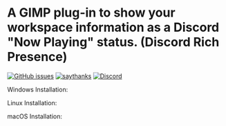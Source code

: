 # A GIMP plug-in to show your workspace information as a Discord "Now Playing" status. (Discord Rich Presence)

[![GitHub issues](https://img.shields.io/github/issues/Naereen/StrapDown.js.svg)](https://github.com/doodercodes/Gimpcord-DRP/issues/) [![saythanks](https://img.shields.io/badge/say-thanks-ff69b4.svg)](https://cash.app/doodercodes) [![Discord](https://badgen.net/badge/icon/discord?icon=discord&label)]([https://https://discord.com/](https://discordapp.com/users/1028024502891843667))

<!-- ![Discord](https://badgen.net/badge/icon/discord?icon=discord&label) -->



Windows Installation:

Linux Installation:

macOS Installation:
